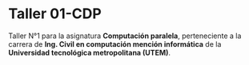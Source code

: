 # Taller 01-CDP

Taller N°1 para la asignatura **Computación paralela**, perteneciente a la carrera de **Ing. Civil en computación mención informática** de la **Universidad tecnológica metropolitana (UTEM)**.

